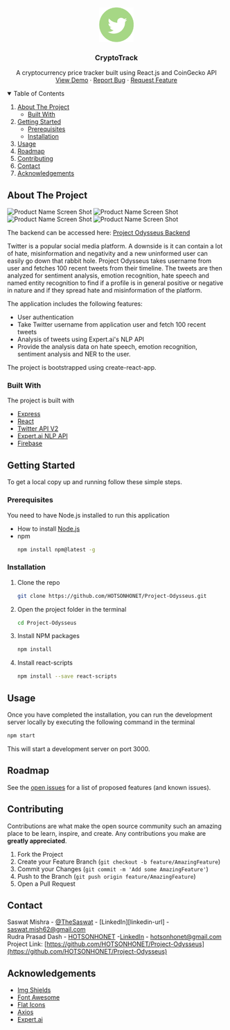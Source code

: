 <!-- PROJECT LOGO -->
<br />
<p align="center">
  <a href="https://github.com/SaswatM-62/CryptoTrack">
    <img src="public/twitter-4-512.png" alt="Logo" width="80" height="80">
  </a>

  <h3 align="center">CryptoTrack</h3>

  <p align="center">
    A cryptocurrency price tracker built using React.js and CoinGecko API
    <br />
    <a href="https://github.com/HOTSONHONET/Project-Odysseus">View Demo</a>
    ·
    <a href="https://github.com/HOTSONHONET/Project-Odysseus/issues">Report Bug</a>
    ·
    <a href="https://github.com/HOTSONHONET/Project-Odysseus/issues">Request Feature</a>
  </p>
</p>



<!-- TABLE OF CONTENTS -->
<details open="open">
  <summary>Table of Contents</summary>
  <ol>
    <li>
      <a href="#about-the-project">About The Project</a>
      <ul>
        <li><a href="#built-with">Built With</a></li>
      </ul>
    </li>
    <li>
      <a href="#getting-started">Getting Started</a>
      <ul>
        <li><a href="#prerequisites">Prerequisites</a></li>
        <li><a href="#installation">Installation</a></li>
      </ul>
    </li>
    <li><a href="#usage">Usage</a></li>
    <li><a href="#roadmap">Roadmap</a></li>
    <li><a href="#contributing">Contributing</a></li>
    <li><a href="#contact">Contact</a></li>
    <li><a href="#acknowledgements">Acknowledgements</a></li>
  </ol>
</details>



<!-- ABOUT THE PROJECT -->
## About The Project

![Product Name Screen Shot][product-screenshot] 
![Product Name Screen Shot][product-screenshot2]
![Product Name Screen Shot][product-screenshot3] 
![Product Name Screen Shot][product-screenshot4] 

The backend can be accessed here: [Project Odysseus Backend](https://github.com/SaswatM-62/Project-Odysseus-Backend)

Twitter is a popular social media platform. A downside is it can contain a lot of hate, misinformation and negativity and a new uninformed user can easily go down that rabbit hole. Project Odysseus takes username from user and fetches 100 recent tweets from their timeline. The tweets are then analyzed for sentiment analysis, emotion recognition, hate speech and named entity recognition to find if a profile is in general positive or negative in nature and if they spread hate and misinformation of the platform.  

The application includes the following features:
* User authentication
* Take Twitter username from application user and fetch 100 recent tweets
* Analysis of tweets using Expert.ai's NLP API
* Provide the analysis data on hate speech, emotion recognition, sentiment analysis and NER to the user.

The project is bootstrapped using create-react-app.  
  
      
### Built With

The project is built with
* [Express](https://expressjs.com/)
* [React](https://reactjs.org/)
* [Twitter API V2](https://developer.twitter.com/en)
* [Expert.ai NLP API](https://www.expert.ai/products/natural-language-text-analytics/)
* [Firebase](https://firebase.google.com/)
  

<!-- GETTING STARTED -->
## Getting Started

To get a local copy up and running follow these simple steps.

### Prerequisites

You need to have Node.js installed to run this application  
* How to install [Node.js](https://nodejs.org/en/)
* npm
  ```sh
  npm install npm@latest -g
  ```
  
  
### Installation

1. Clone the repo
   ```sh
   git clone https://github.com/HOTSONHONET/Project-Odysseus.git
   ```
2. Open the project folder in the terminal
   ```sh
   cd Project-Odysseus
   ```
3. Install NPM packages
   ```sh
   npm install
   ```
4. Install react-scripts
   ```sh
   npm install --save react-scripts
   ```
  
<!-- USAGE EXAMPLES -->
## Usage

Once you have completed the installation, you can run the development server locally by executing the following command in the terminal
   ```sh
   npm start
   ```
This will start a development server on port 3000.

<!-- ROADMAP -->
## Roadmap

See the [open issues](https://github.com/HOTSONHONET/Project-Odysseus/issues) for a list of proposed features (and known issues).



<!-- CONTRIBUTING -->
## Contributing

Contributions are what make the open source community such an amazing place to be learn, inspire, and create. Any contributions you make are **greatly appreciated**.

1. Fork the Project
2. Create your Feature Branch (`git checkout -b feature/AmazingFeature`)
3. Commit your Changes (`git commit -m 'Add some AmazingFeature'`)
4. Push to the Branch (`git push origin feature/AmazingFeature`)
5. Open a Pull Request

<!-- CONTACT -->
## Contact

Saswat Mishra - [@TheSaswat](https://twitter.com/TheSaswat) - [LinkedIn][linkedin-url] - saswat.mish62@gmail.com  
Rudra Prasad Dash - [HOTSONHONET](https://github.com/HOTSONHONET/) -[LinkedIn](https://www.linkedin.com/in/hotsonhonet/) - hotsonhonet@gmail.com  
Project Link: [https://github.com/HOTSONHONET/Project-Odysseus](https://github.com/HOTSONHONET/Project-Odysseus)



<!-- ACKNOWLEDGEMENTS -->
## Acknowledgements
* [Img Shields](https://shields.io)
* [Font Awesome](https://fontawesome.com)
* [Flat Icons](https://flat-icons.com/)
* [Axios](https://www.npmjs.com/package/axios)
* [Expert.ai](https://www.expert.ai/products/natural-language-text-analytics/)

<!-- MARKDOWN LINKS & IMAGES -->
<!-- https://www.markdownguide.org/basic-syntax/#reference-style-links -->
[product-screenshot]: https://i.imgur.com/rf7b7dC.jpg
[product-screenshot2]: https://i.imgur.com/ua20J24.jpg
[product-screenshot3]: https://i.imgur.com/6fnz3rW.png
[product-screenshot4]: https://i.imgur.com/BWc2qvh.jpg

